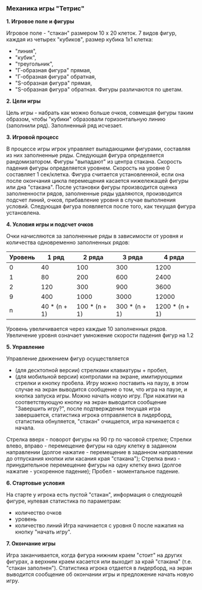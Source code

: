 

### Механика игры "Тетрис"


**1. Игровое поле и фигуры**

Игровое поле - "стакан" размером 10 х 20 клеток.
7 видов фигур, каждая из четырех "кубиков", размер кубика 1х1 клетка:
- "линия",
- "кубик",
- "треугольник",
- "Г-образная фигура" прямая,
- "Г-образная фигура" обратная,
- "S-образная фигура" прямая,
- "S-образная фигура" обратная.
Фигуры различаются по цветам.

**2. Цели игры**

Цель игры - набрать как можно больше очков, совмещая фигуры таким образом, чтобы "кубики" образовали горизонтальную линию (заполнили ряд). Заполненный ряд исчезает.

**3. Игровой процесс**

В процессе игры игрок управляет выпадающими фигурами, составляя из них заполненные ряды.
Следующая фигура определяется рандомизатором.
Фигуры "выпадают" из центра стакана.
Скорость падения фигуры определяется уровнем. Скорость на уровне 0 составляет 1 сек/клетка.
Фигура считается установленной, если она после окончания цикла перемещения касается нижележащей фигуры или дна "стакана".
После установки фигуры производится оценка заполненности рядов, заполненные ряды удаляются, производится подсчет линий, очков, прибавление уровня в случае выполнения условий.
Следующая фигура появляется после того, как текущая фигура установлена.

**4. Условия игры и подсчет очков**

Очки начисляются за заполненные ряды в зависимости от уровня и количества одновременно заполненных рядов:

| **Уровень** |   **1 ряд**   |    **2 ряда** |  **3 ряда**   |   **4 ряда** |
| ----------- | ------------- | ------------- | ------------- | ------------ |
|      0	    |      40     	|     100     	|     300	      |    1200      |
|      1	    |      80	      |     200     	|     600	      |    2400      |
|      2	    |      120    	|     300     	|     900	      |    3600      |
|      9	    |      400    	|     1000    	|     3000    	|    12000     |
|      n    	|  40 * (n + 1)	|100 * (n + 1)	|300 * (n + 1)	|1200 * (n + 1)|

Уровень увеличивается через каждые 10 заполненных рядов. Увеличение уровня означает умножение скорости падения фигур на 1.2

**5. Управление**

Управление движением фигур осуществляется 
- (для десктопной версии) стрелками клавиатуры + пробел,
- (для мобильной версии) контролами на экране, имитирующими стрелки и кнопку пробела.
Игру можно поставить на паузу, в этом случае на экран выводится сообщение о том, что игра на паузе, и кнопка запуска игры.
Можно начать новую игру. При нажатии на соответствующую кнопку на экран выводится сообщение "Завершить игру?", после подтверждения текущая игра завершается, статистика игрока отправляется в лидерборд, статистика обнуляется, "стакан" очищается, игра начинается с начала.

Стрелка вверх - поворот фигуры на 90 гр по часовой стрелке;
Стрелки влево, вправо - перемещение фигуры на одну клетку в заданном направлении (долгое нажатие - перемещение в заданном направлении до отпускания кнопки или касания края "стакана");
Стрелка вниз - принудительное перемещение фигуры на одну клетку вниз (долгое нажатие - ускоренное падение);
Пробел - моментальное падение.

**6. Стартовые условия**

На старте у игрока есть пустой "стакан", информация о следующей фигуре, нулевая статистика по параметрам:
- количество очков
- уровень
- количество линий
Игра начинается с уровня 0 после нажатия на кнопку "начать игру".

**7. Окончание игры**

Игра заканчивается, когда фигура нижним краем "стоит" на других фигурах, а верхним краем касается или выходит за край "стакана" (т.е. "стакан заполнен"). Статистика игрока отдается в лидерборд, на экран выводится сообщение об окончании игры и предложение начать новую игру.
